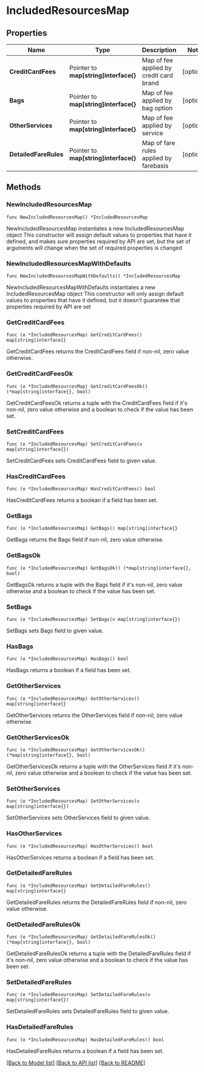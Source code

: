 # IncludedResourcesMap

## Properties

Name | Type | Description | Notes
------------ | ------------- | ------------- | -------------
**CreditCardFees** | Pointer to **map[string]interface{}** | Map of fee applied by credit card brand | [optional] 
**Bags** | Pointer to **map[string]interface{}** | Map of fee applied by bag option | [optional] 
**OtherServices** | Pointer to **map[string]interface{}** | Map of fee applied by service | [optional] 
**DetailedFareRules** | Pointer to **map[string]interface{}** | Map of fare rules applied by farebasis | [optional] 

## Methods

### NewIncludedResourcesMap

`func NewIncludedResourcesMap() *IncludedResourcesMap`

NewIncludedResourcesMap instantiates a new IncludedResourcesMap object
This constructor will assign default values to properties that have it defined,
and makes sure properties required by API are set, but the set of arguments
will change when the set of required properties is changed

### NewIncludedResourcesMapWithDefaults

`func NewIncludedResourcesMapWithDefaults() *IncludedResourcesMap`

NewIncludedResourcesMapWithDefaults instantiates a new IncludedResourcesMap object
This constructor will only assign default values to properties that have it defined,
but it doesn't guarantee that properties required by API are set

### GetCreditCardFees

`func (o *IncludedResourcesMap) GetCreditCardFees() map[string]interface{}`

GetCreditCardFees returns the CreditCardFees field if non-nil, zero value otherwise.

### GetCreditCardFeesOk

`func (o *IncludedResourcesMap) GetCreditCardFeesOk() (*map[string]interface{}, bool)`

GetCreditCardFeesOk returns a tuple with the CreditCardFees field if it's non-nil, zero value otherwise
and a boolean to check if the value has been set.

### SetCreditCardFees

`func (o *IncludedResourcesMap) SetCreditCardFees(v map[string]interface{})`

SetCreditCardFees sets CreditCardFees field to given value.

### HasCreditCardFees

`func (o *IncludedResourcesMap) HasCreditCardFees() bool`

HasCreditCardFees returns a boolean if a field has been set.

### GetBags

`func (o *IncludedResourcesMap) GetBags() map[string]interface{}`

GetBags returns the Bags field if non-nil, zero value otherwise.

### GetBagsOk

`func (o *IncludedResourcesMap) GetBagsOk() (*map[string]interface{}, bool)`

GetBagsOk returns a tuple with the Bags field if it's non-nil, zero value otherwise
and a boolean to check if the value has been set.

### SetBags

`func (o *IncludedResourcesMap) SetBags(v map[string]interface{})`

SetBags sets Bags field to given value.

### HasBags

`func (o *IncludedResourcesMap) HasBags() bool`

HasBags returns a boolean if a field has been set.

### GetOtherServices

`func (o *IncludedResourcesMap) GetOtherServices() map[string]interface{}`

GetOtherServices returns the OtherServices field if non-nil, zero value otherwise.

### GetOtherServicesOk

`func (o *IncludedResourcesMap) GetOtherServicesOk() (*map[string]interface{}, bool)`

GetOtherServicesOk returns a tuple with the OtherServices field if it's non-nil, zero value otherwise
and a boolean to check if the value has been set.

### SetOtherServices

`func (o *IncludedResourcesMap) SetOtherServices(v map[string]interface{})`

SetOtherServices sets OtherServices field to given value.

### HasOtherServices

`func (o *IncludedResourcesMap) HasOtherServices() bool`

HasOtherServices returns a boolean if a field has been set.

### GetDetailedFareRules

`func (o *IncludedResourcesMap) GetDetailedFareRules() map[string]interface{}`

GetDetailedFareRules returns the DetailedFareRules field if non-nil, zero value otherwise.

### GetDetailedFareRulesOk

`func (o *IncludedResourcesMap) GetDetailedFareRulesOk() (*map[string]interface{}, bool)`

GetDetailedFareRulesOk returns a tuple with the DetailedFareRules field if it's non-nil, zero value otherwise
and a boolean to check if the value has been set.

### SetDetailedFareRules

`func (o *IncludedResourcesMap) SetDetailedFareRules(v map[string]interface{})`

SetDetailedFareRules sets DetailedFareRules field to given value.

### HasDetailedFareRules

`func (o *IncludedResourcesMap) HasDetailedFareRules() bool`

HasDetailedFareRules returns a boolean if a field has been set.


[[Back to Model list]](../README.md#documentation-for-models) [[Back to API list]](../README.md#documentation-for-api-endpoints) [[Back to README]](../README.md)


